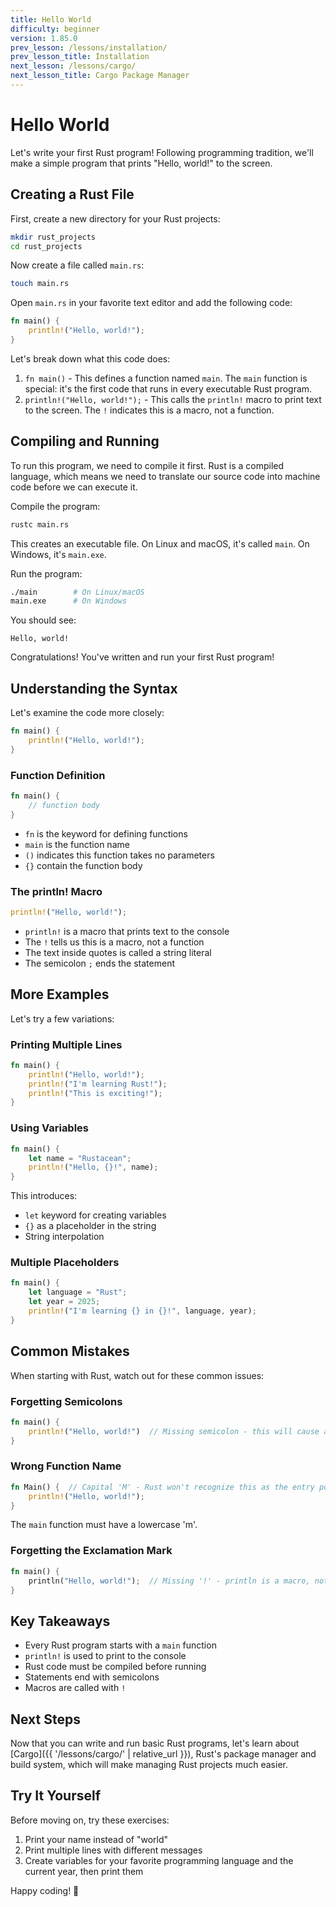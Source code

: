 ```yaml
---
title: Hello World
difficulty: beginner
version: 1.85.0
prev_lesson: /lessons/installation/
prev_lesson_title: Installation
next_lesson: /lessons/cargo/
next_lesson_title: Cargo Package Manager
---
```


# Hello World

Let's write your first Rust program! Following programming tradition, we'll make a simple program that prints "Hello, world!" to the screen.

## Creating a Rust File

First, create a new directory for your Rust projects:

```bash
mkdir rust_projects
cd rust_projects
```

Now create a file called `main.rs`:

```bash
touch main.rs
```

Open `main.rs` in your favorite text editor and add the following code:

```rust
fn main() {
    println!("Hello, world!");
}
```

Let's break down what this code does:

1. `fn main()` - This defines a function named `main`. The `main` function is special: it's the first code that runs in every executable Rust program.
2. `println!("Hello, world!");` - This calls the `println!` macro to print text to the screen. The `!` indicates this is a macro, not a function.

## Compiling and Running

To run this program, we need to compile it first. Rust is a compiled language, which means we need to translate our source code into machine code before we can execute it.

Compile the program:

```bash
rustc main.rs
```

This creates an executable file. On Linux and macOS, it's called `main`. On Windows, it's `main.exe`.

Run the program:

```bash
./main        # On Linux/macOS
main.exe      # On Windows
```

You should see:

```
Hello, world!
```

Congratulations! You've written and run your first Rust program!

## Understanding the Syntax

Let's examine the code more closely:

```rust
fn main() {
    println!("Hello, world!");
}
```

### Function Definition

```rust
fn main() {
    // function body
}
```

- `fn` is the keyword for defining functions
- `main` is the function name
- `()` indicates this function takes no parameters
- `{}` contain the function body

### The println! Macro

```rust
println!("Hello, world!");
```

- `println!` is a macro that prints text to the console
- The `!` tells us this is a macro, not a function
- The text inside quotes is called a string literal
- The semicolon `;` ends the statement

## More Examples

Let's try a few variations:

### Printing Multiple Lines

```rust
fn main() {
    println!("Hello, world!");
    println!("I'm learning Rust!");
    println!("This is exciting!");
}
```

### Using Variables

```rust
fn main() {
    let name = "Rustacean";
    println!("Hello, {}!", name);
}
```

This introduces:
- `let` keyword for creating variables
- `{}` as a placeholder in the string
- String interpolation

### Multiple Placeholders

```rust
fn main() {
    let language = "Rust";
    let year = 2025;
    println!("I'm learning {} in {}!", language, year);
}
```

## Common Mistakes

When starting with Rust, watch out for these common issues:

### Forgetting Semicolons

```rust
fn main() {
    println!("Hello, world!")  // Missing semicolon - this will cause an error!
}
```

### Wrong Function Name

```rust
fn Main() {  // Capital 'M' - Rust won't recognize this as the entry point
    println!("Hello, world!");
}
```

The `main` function must have a lowercase 'm'.

### Forgetting the Exclamation Mark

```rust
fn main() {
    println("Hello, world!");  // Missing '!' - println is a macro, not a function
}
```

## Key Takeaways

- Every Rust program starts with a `main` function
- `println!` is used to print to the console
- Rust code must be compiled before running
- Statements end with semicolons
- Macros are called with `!`

## Next Steps

Now that you can write and run basic Rust programs, let's learn about [Cargo]({{ '/lessons/cargo/' | relative_url }}), Rust's package manager and build system, which will make managing Rust projects much easier.

## Try It Yourself

Before moving on, try these exercises:

1. Print your name instead of "world"
2. Print multiple lines with different messages
3. Create variables for your favorite programming language and the current year, then print them

Happy coding! 🦀